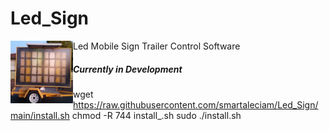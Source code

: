 # Led_Sign
Led Mobile Sign Trailer Control Software
<img src="https://github.com/smartaleciam/Led_Sign/blob/main/sign_trailer.png" align="left" height="100" width="100">
<br>
##### Currently in Development #####

wget https://raw.githubusercontent.com/smartaleciam/Led_Sign/main/install.sh
chmod -R 744 install_.sh
sudo ./install.sh
